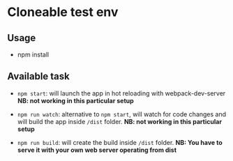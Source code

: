# Cloneable test env

## Usage

- npm install

## Available task

- `npm start`: will launch the app in hot reloading with webpack-dev-server **NB: not working in this particular setup**

- `npm run watch`: alternative to `npm start`, will watch for code changes and will build the app inside `/dist` folder. **NB: not working in this particular setup**

- `npm run build`: will create the build inside `/dist` folder. **NB: You have to serve it with your own web server operating from dist**

